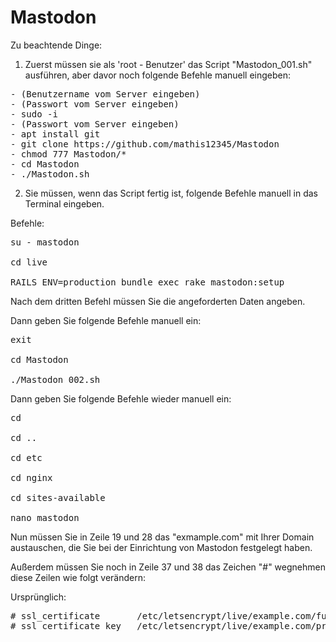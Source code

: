 # Mastodon

Zu beachtende Dinge:

1. Zuerst müssen sie als 'root - Benutzer' das Script "Mastodon_001.sh" ausführen, aber davor noch folgende Befehle manuell eingeben:

<Pre>
- (Benutzername vom Server eingeben)
- (Passwort vom Server eingeben)
- sudo -i
- (Passwort vom Server eingeben)
- apt install git
- git clone https://github.com/mathis12345/Mastodon
- chmod 777 Mastodon/*
- cd Mastodon
- ./Mastodon.sh
</Pre>
  
2. Sie müssen, wenn das Script fertig ist, folgende Befehle manuell in das Terminal eingeben.

Befehle:
<Pre>
su - mastodon

cd live

RAILS_ENV=production bundle exec rake mastodon:setup
</Pre>

Nach dem dritten Befehl müssen Sie die angeforderten Daten angeben.

Dann geben Sie folgende Befehle manuell ein:

<Pre>
exit

cd Mastodon

./Mastodon_002.sh
</Pre>

Dann geben Sie folgende Befehle wieder manuell ein:

<Pre>
cd

cd ..

cd etc

cd nginx

cd sites-available

nano mastodon
</Pre>

Nun müssen Sie in Zeile 19 und 28 das "exmample.com" mit Ihrer Domain austauschen, die Sie bei der Einrichtung von Mastodon festgelegt haben.

Außerdem müssen Sie noch in Zeile 37 und 38 das Zeichen "#" wegnehmen diese Zeilen wie folgt verändern:

Ursprünglich:
<Pre>
# ssl_certificate       /etc/letsencrypt/live/example.com/fullchain.pem;
# ssl_certificate_key   /etc/letsencrypt/live/example.com/privkey.pem;
</Pre>
